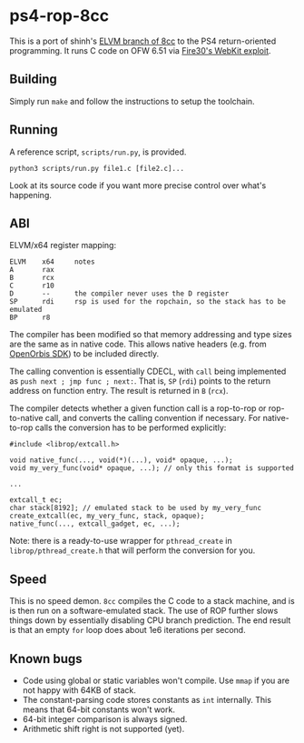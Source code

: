 # ps4-rop-8cc

This is a port of shinh's [ELVM branch of 8cc](https://github.com/shinh/8cc/tree/eir) to the PS4 return-oriented programming. It runs C code on OFW 6.51 via [Fire30's WebKit exploit](https://github.com/Fire30/bad_hoist).

## Building

Simply run `make` and follow the instructions to setup the toolchain.

## Running

A reference script, `scripts/run.py`, is provided.

`python3 scripts/run.py file1.c [file2.c]...`

Look at its source code if you want more precise control over what's happening.

## ABI

ELVM/x64 register mapping:

```
ELVM    x64     notes
A       rax
B       rcx
C       r10
D       --      the compiler never uses the D register
SP      rdi     rsp is used for the ropchain, so the stack has to be emulated
BP      r8
```

The compiler has been modified so that memory addressing and type sizes are the same as in native code. This allows native headers (e.g. from [OpenOrbis SDK](https://github.com/OpenOrbis/OpenOrbis-PS4-Toolchain)) to be included directly.

The calling convention is essentially CDECL, with `call` being implemented as `push next ; jmp func ; next:`. That is, `SP` (`rdi`) points to the return address on function entry. The result is returned in `B` (`rcx`).

The compiler detects whether a given function call is a rop-to-rop or rop-to-native call, and converts the calling convention if necessary. For native-to-rop calls the conversion has to be performed explicitly:

```
#include <librop/extcall.h>

void native_func(..., void(*)(...), void* opaque, ...);
void my_very_func(void* opaque, ...); // only this format is supported

...

extcall_t ec;
char stack[8192]; // emulated stack to be used by my_very_func
create_extcall(ec, my_very_func, stack, opaque);
native_func(..., extcall_gadget, ec, ...);
```

Note: there is a ready-to-use wrapper for `pthread_create` in `librop/pthread_create.h` that will perform the conversion for you.

## Speed

This is no speed demon. `8cc` compiles the C code to a stack machine, and is is then run on a software-emulated stack. The use of ROP further slows things down by essentially disabling CPU branch prediction. The end result is that an empty `for` loop does about 1e6 iterations per second.

## Known bugs

* Code using global or static variables won't compile. Use `mmap` if you are not happy with 64KB of stack.
* The constant-parsing code stores constants as `int` internally. This means that 64-bit constants won't work.
* 64-bit integer comparison is always signed.
* Arithmetic shift right is not supported (yet).

